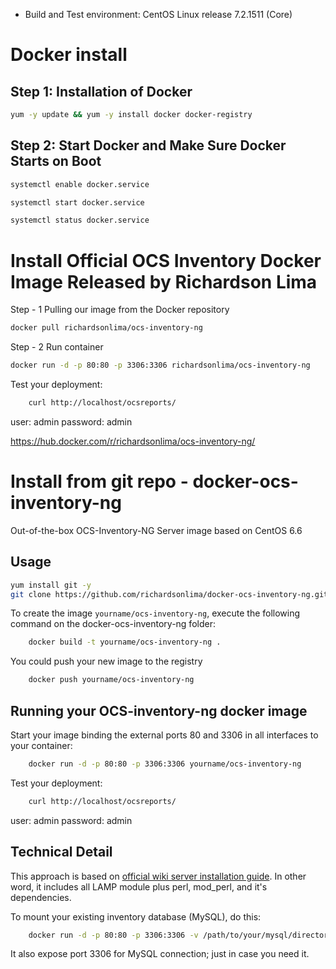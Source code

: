* Build and Test environment: CentOS Linux release 7.2.1511 (Core) 

Docker install
=======================

Step 1: Installation of Docker
-----

``` bash
yum -y update && yum -y install docker docker-registry
```

Step 2: Start Docker and Make Sure Docker Starts on Boot
-----

``` bash
systemctl enable docker.service

systemctl start docker.service

systemctl status docker.service
```

Install Official OCS Inventory Docker Image Released by Richardson Lima
=======================
Step - 1 Pulling our image from the Docker repository
```bash
docker pull richardsonlima/ocs-inventory-ng
```

Step - 2 Run container
``` bash
docker run -d -p 80:80 -p 3306:3306 richardsonlima/ocs-inventory-ng
```
Test your deployment:
```bash
	curl http://localhost/ocsreports/
```
user: admin
password: admin

https://hub.docker.com/r/richardsonlima/ocs-inventory-ng/

Install from git repo - docker-ocs-inventory-ng
=======================

Out-of-the-box OCS-Inventory-NG Server image based on CentOS 6.6

Usage
-----

```bash
yum install git -y 
git clone https://github.com/richardsonlima/docker-ocs-inventory-ng.git
```

To create the image `yourname/ocs-inventory-ng`, execute the following command on the docker-ocs-inventory-ng folder:
```bash
	docker build -t yourname/ocs-inventory-ng .
```

You could push your new image to the registry
```bash
	docker push yourname/ocs-inventory-ng
```

Running your OCS-inventory-ng docker image
------------------------------------------

Start your image binding the external ports 80 and 3306 in all interfaces to your container:
```bash
	docker run -d -p 80:80 -p 3306:3306 yourname/ocs-inventory-ng
```

Test your deployment:
```bash
	curl http://localhost/ocsreports/
```
user: admin
password: admin

Technical Detail
----------------

This approach is based on [official wiki server installation guide](http://wiki.ocsinventory-ng.org/index.php/Documentation:Server). In other word, it includes all LAMP module plus perl, mod_perl, and it's dependencies.

To mount your existing inventory database (MySQL), do this:
```bash
	docker run -d -p 80:80 -p 3306:3306 -v /path/to/your/mysql/directory:/var/lib/mysql -v  /path/to/your/mysql/setting/dbconfig.inc.php:/usr/share/ocsinventory-reports/ocsreports/dbconfig.inc.php yourname/ocs-inventory-ng
```

It also expose port 3306 for MySQL connection; just in case you need it.
